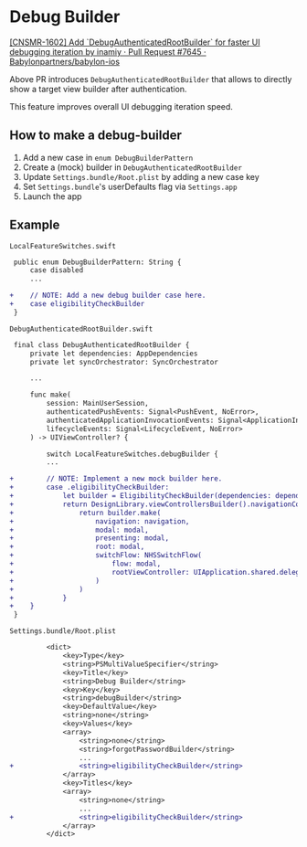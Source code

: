 Debug Builder
======================

[\[CNSMR\-1602\] Add \`DebugAuthenticatedRootBuilder\` for faster UI debugging iteration by inamiy · Pull Request \#7645 · Babylonpartners/babylon\-ios](https://github.com/Babylonpartners/babylon-ios/pull/7645)

Above PR introduces `DebugAuthenticatedRootBuilder` that allows to directly show a target view builder after authentication.

This feature improves overall UI debugging iteration speed.

## How to make a debug-builder

1. Add a new case in `enum DebugBuilderPattern`
2. Create a (mock) builder in `DebugAuthenticatedRootBuilder`
3. Update `Settings.bundle/Root.plist` by adding a new case key
4. Set `Settings.bundle`'s userDefaults flag via `Settings.app`
5. Launch the app

## Example

`LocalFeatureSwitches.swift`

```diff
 public enum DebugBuilderPattern: String {
     case disabled
     ...

+    // NOTE: Add a new debug builder case here.
+    case eligibilityCheckBuilder
 }
```

`DebugAuthenticatedRootBuilder.swift`

```diff
 final class DebugAuthenticatedRootBuilder {
     private let dependencies: AppDependencies
     private let syncOrchestrator: SyncOrchestrator

     ...

     func make(
         session: MainUserSession,
         authenticatedPushEvents: Signal<PushEvent, NoError>,
         authenticatedApplicationInvocationEvents: Signal<ApplicationInvocation, NoError>,
         lifecycleEvents: Signal<LifecycleEvent, NoError>
     ) -> UIViewController? {

         switch LocalFeatureSwitches.debugBuilder {
         ...

+        // NOTE: Implement a new mock builder here.
+        case .eligibilityCheckBuilder:
+            let builder = EligibilityCheckBuilder(dependencies: dependencies, session: session)
+            return DesignLibrary.viewControllersBuilder().navigationController(dismissalStyle: .pop) { (navigation, modal) -> UIViewController in
+                return builder.make(
+                    navigation: navigation,
+                    modal: modal,
+                    presenting: modal,
+                    root: modal,
+                    switchFlow: NHSSwitchFlow(
+                        flow: modal,
+                        rootViewController: UIApplication.shared.delegate?.window??.rootViewController!
+                    )
+                )
+            }
+    }
 }
```

`Settings.bundle/Root.plist`

```diff
         <dict>
             <key>Type</key>
             <string>PSMultiValueSpecifier</string>
             <key>Title</key>
             <string>Debug Builder</string>
             <key>Key</key>
             <string>debugBuilder</string>
             <key>DefaultValue</key>
             <string>none</string>
             <key>Values</key>
             <array>
                 <string>none</string>
                 <string>forgotPasswordBuilder</string>
                 ...
+                <string>eligibilityCheckBuilder</string>
             </array>
             <key>Titles</key>
             <array>
                 <string>none</string>
                 ...
+                <string>eligibilityCheckBuilder</string>
             </array>
         </dict>
```
